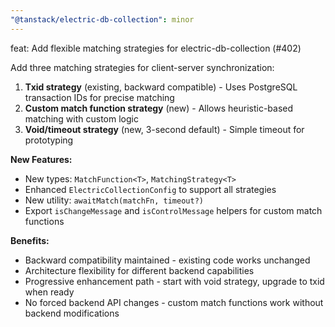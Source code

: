 ```yaml
---
"@tanstack/electric-db-collection": minor
---
```


feat: Add flexible matching strategies for electric-db-collection (#402)

Add three matching strategies for client-server synchronization:

1. **Txid strategy** (existing, backward compatible) - Uses PostgreSQL transaction IDs for precise matching
2. **Custom match function strategy** (new) - Allows heuristic-based matching with custom logic
3. **Void/timeout strategy** (new, 3-second default) - Simple timeout for prototyping

**New Features:**

- New types: `MatchFunction<T>`, `MatchingStrategy<T>`
- Enhanced `ElectricCollectionConfig` to support all strategies
- New utility: `awaitMatch(matchFn, timeout?)`
- Export `isChangeMessage` and `isControlMessage` helpers for custom match functions

**Benefits:**

- Backward compatibility maintained - existing code works unchanged
- Architecture flexibility for different backend capabilities
- Progressive enhancement path - start with void strategy, upgrade to txid when ready
- No forced backend API changes - custom match functions work without backend modifications
